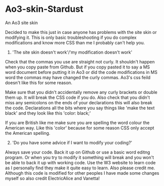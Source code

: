 # Ao3-skin-Stardust
An Ao3 site skin

Decided to make this just in case anyone has problems with the site skin or modifying it. 
This is only basic troubleshooting if you do complex modifications and know more CSS than me I probably can't help you.

1. 'The site skin doesn't work'/'my modification doesn't work'

Check that the commas you use are straight not curly. 
It shouldn't happen when you copy paste from Github.
But if you copy pasted it to say a MS word document before putting it in Ao3 or did the code modifications in MS word the commas may have changed the curly commas.
Ao3's css feild doesn't like this for some reason.

Make sure that you didn't accidentally remove any curly brackets or double them up. It will break the CSS code if you do. 
Also check that you didn't miss any semicolons on the ends of your declarations this will also break the code. 
Declarations all the bits where you say things like 'make the text black' and they look like this 'color: black;'

If you are British like me make sure you are spelling the word colour the American way.
Like this 'color' because for some reason CSS only accept the American spelling.


2. 'Do you have some advice if I want to modify your coding?'

Always save your code. Back it up on Github or use a basic word editng program. Or
when you try to modify it something will break and you won't be able to back it up with working code.
Use the W3 website to learn code as I personally find they make it quite easy to learn. 
Also please credit me. Although this code is modified for other peoples I have made some changes myself so also credit ElectricAlice and Vanetta!
